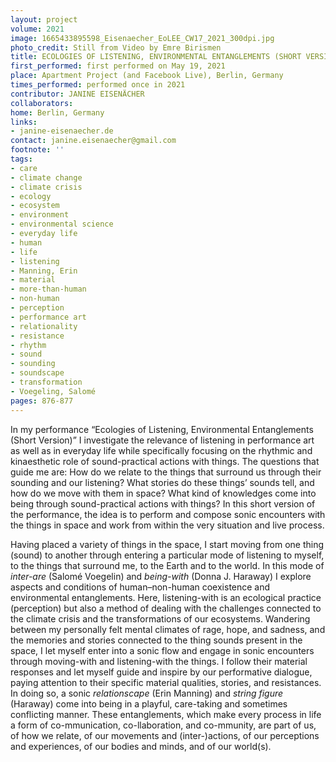 ```yaml
---
layout: project
volume: 2021
image: 1665433895598_Eisenaecher_EoLEE_CW17_2021_300dpi.jpg
photo_credit: Still from Video by Emre Birismen
title: ECOLOGIES OF LISTENING, ENVIRONMENTAL ENTANGLEMENTS (SHORT VERSION)
first_performed: first performed on May 19, 2021
place: Apartment Project (and Facebook Live), Berlin, Germany
times_performed: performed once in 2021
contributor: JANINE EISENÄCHER
collaborators:
home: Berlin, Germany
links:
- janine-eisenaecher.de
contact: janine.eisenaecher@gmail.com
footnote: ''
tags:
- care
- climate change
- climate crisis
- ecology
- ecosystem
- environment
- environmental science
- everyday life
- human
- life
- listening
- Manning, Erin
- material
- more-than-human
- non-human
- perception
- performance art
- relationality
- resistance
- rhythm
- sound
- sounding
- soundscape
- transformation
- Voegeling, Salomé
pages: 876-877
---
```


In my performance “Ecologies of Listening, Environmental Entanglements (Short Version)” I investigate the relevance of listening in performance art as well as in everyday life while specifically focusing on the rhythmic and kinaesthetic role of sound-practical actions with things. The questions that guide me are: How do we relate to the things that surround us through their sounding and our listening? What stories do these things’ sounds tell, and how do we move with them in space? What kind of knowledges come into being through sound-practical actions with things? In this short version of the performance, the idea is to perform and compose sonic encounters with the things in space and work from within the very situation and live process. 

Having placed a variety of things in the space, I start moving from one thing (sound) to another through entering a particular mode of listening to myself, to the things that surround me, to the Earth and to the world. In this mode of *inter-are* (Salomé Voegelin) and *being-with* (Donna J. Haraway) I explore aspects and conditions of human–non-human coexistence and environmental entanglements. Here, listening-with is an ecological practice (perception) but also a method of dealing with the challenges connected to the climate crisis and the transformations of our ecosystems. Wandering between my personally felt mental climates of rage, hope, and sadness, and the memories and stories connected to the thing sounds present in the space, I let myself enter into a sonic flow and engage in sonic encounters through moving-with and listening-with the things. I follow their material responses and let myself guide and inspire by our performative dialogue, paying attention to their specific material qualities, stories, and resistances. In doing so, a sonic *relationscape* (Erin Manning) and *string figure* (Haraway) come into being in a playful, care-taking and sometimes conflicting manner. These entanglements, which make every process in life a form of co-mmunication, co-llaboration, and co-mmunity, are part of us, of how we relate, of our movements and (inter-)actions, of our perceptions and experiences, of our bodies and minds, and of our world(s).